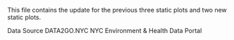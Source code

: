 This file contains the update for the previous three static plots and two new static plots.

Data Source
DATA2GO.NYC
NYC Environment & Health Data Portal
